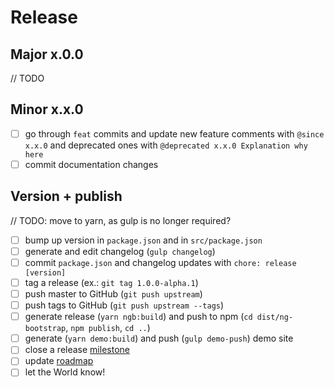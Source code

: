 # Release

## Major x.0.0
// TODO

## Minor x.x.0
* [ ] go through `feat` commits and update new feature comments with `@since x.x.0` and deprecated ones with `@deprecated x.x.0 Explanation why here`
* [ ] commit documentation changes

## Version + publish

// TODO: move to yarn, as gulp is no longer required?

* [ ] bump up version in `package.json` and in `src/package.json`
* [ ] generate and edit changelog (`gulp changelog`)
* [ ] commit `package.json` and changelog updates with `chore: release [version]`
* [ ] tag a release (ex.: `git tag 1.0.0-alpha.1`)
* [ ] push master to GitHub (`git push upstream`)
* [ ] push tags to GitHub (`git push upstream --tags`)
* [ ] generate release (`yarn ngb:build`) and push to npm (`cd dist/ng-bootstrap`, `npm publish`, `cd ..`)
* [ ] generate (`yarn demo:build`) and push (`gulp demo-push`) demo site 
* [ ] close a release [milestone](https://github.com/ng-bootstrap/ng-bootstrap/milestones)
* [ ] update [roadmap](https://github.com/ng-bootstrap/ng-bootstrap/wiki/Roadmap)
* [ ] let the World know!